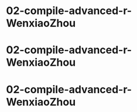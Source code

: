 # 02-compile-advanced-r-WenxiaoZhou
# 02-compile-advanced-r-WenxiaoZhou
# 02-compile-advanced-r-WenxiaoZhou
